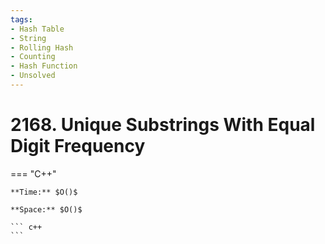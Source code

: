 ```yaml
---
tags:
- Hash Table
- String
- Rolling Hash
- Counting
- Hash Function
- Unsolved
---
```



# 2168. Unique Substrings With Equal Digit Frequency

=== "C++"

    **Time:** $O()$

    **Space:** $O()$

    ``` c++
    ```